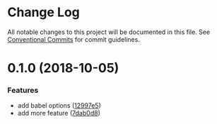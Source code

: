 # Change Log

All notable changes to this project will be documented in this file.
See [Conventional Commits](https://conventionalcommits.org) for commit guidelines.

# 0.1.0 (2018-10-05)


### Features

* add babel options ([12997e5](https://github.com/cloudever/relernapp/commit/12997e5))
* add more feature ([7dab0d8](https://github.com/cloudever/relernapp/commit/7dab0d8))
